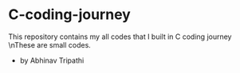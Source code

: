 # C-coding-journey
This repository contains my all codes that I built in C coding journey
\nThese are small codes.
- by Abhinav Tripathi

